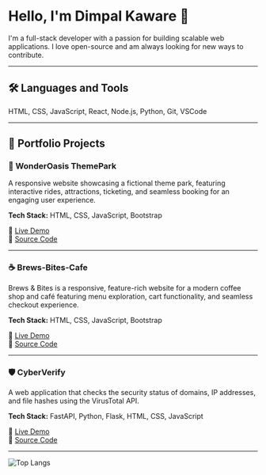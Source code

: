 # Hello, I'm Dimpal Kaware 👋

I'm a full-stack developer with a passion for building scalable web applications. I love open-source and am always looking for new ways to contribute.

---

## 🛠️ Languages and Tools
HTML, CSS, JavaScript, React, Node.js, Python, Git, VSCode

---

## 🚀 Portfolio Projects

### 🎢 WonderOasis ThemePark  
A responsive website showcasing a fictional theme park, featuring interactive rides, attractions, ticketing, and seamless booking for an engaging user experience.

**Tech Stack:** HTML, CSS, JavaScript, Bootstrap

🔗 [Live Demo](https://dimplektech.github.io/WonderOasis-ThemePark/)  
🔗 [Source Code](https://github.com/Dimplektech/WonderOasis-ThemePark)

---

### ☕ Brews-Bites-Cafe  
Brews & Bites is a responsive, feature-rich website for a modern coffee shop and café featuring menu exploration, cart functionality, and seamless checkout experience.

**Tech Stack:** HTML, CSS, JavaScript, Bootstrap

🔗 [Live Demo](https://dimplektech.github.io/Brews-Bites-Website/)  
🔗 [Source Code](https://github.com/Dimplektech/Brews-Bites-Cafe)

---

### 🛡️ CyberVerify  
A web application that checks the security status of domains, IP addresses, and file hashes using the VirusTotal API.

**Tech Stack:** FastAPI, Python, Flask, HTML, CSS, JavaScript

🔗 [Live Demo](https://cyberverify-56a09187d970.herokuapp.com/)  
🔗 [Source Code](https://github.com/Dimplektech/CyberVerify)

---

![Top Langs](https://github-readme-stats.vercel.app/api/top-langs/?username=Dimplektech&layout=compact)
